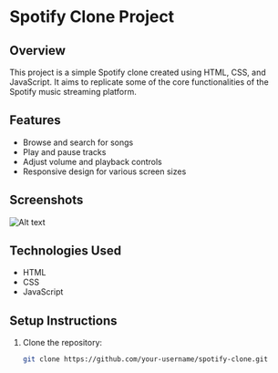 # Spotify Clone Project

## Overview
This project is a simple Spotify clone created using HTML, CSS, and JavaScript. It aims to replicate some of the core functionalities of the Spotify music streaming platform.

## Features
- Browse and search for songs
- Play and pause tracks
- Adjust volume and playback controls
- Responsive design for various screen sizes

## Screenshots
![Alt text](C:\Users\imthe\OneDrive\Pictures\Screenshots)


## Technologies Used
- HTML
- CSS
- JavaScript

## Setup Instructions
1. Clone the repository:
   ```bash
   git clone https://github.com/your-username/spotify-clone.git
